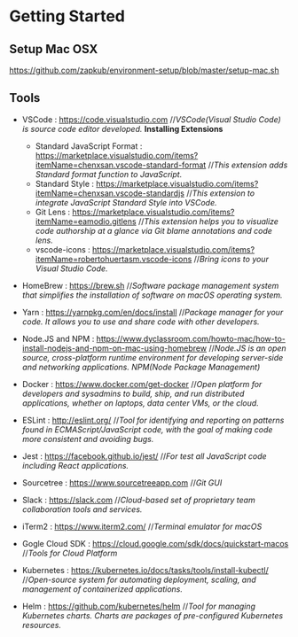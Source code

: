 # Getting Started

## Setup Mac OSX
  https://github.com/zapkub/environment-setup/blob/master/setup-mac.sh
  
## Tools
- VSCode : https://code.visualstudio.com //*VSCode(Visual Studio Code) is source code editor developed.* 
  **Installing Extensions**
  - Standard JavaScript Format : https://marketplace.visualstudio.com/items?itemName=chenxsan.vscode-standard-format //*This extension adds Standard format function to JavaScript.*
  - Standard Style : https://marketplace.visualstudio.com/items?itemName=chenxsan.vscode-standardjs //*This extension to integrate JavaScript Standard Style into VSCode.*
  - Git Lens : https://marketplace.visualstudio.com/items?itemName=eamodio.gitlens //*This extension helps you to visualize code authorship at a glance via Git blame annotations and code lens.*
  - vscode-icons : https://marketplace.visualstudio.com/items?itemName=robertohuertasm.vscode-icons  //*Bring icons to your Visual Studio Code.*

- HomeBrew : https://brew.sh  //*Software package management system that simplifies the installation of software on macOS operating system.*
- Yarn : https://yarnpkg.com/en/docs/install  //*Package manager for your code. It allows you to use and share code with other developers.*
- Node.JS and NPM : https://www.dyclassroom.com/howto-mac/how-to-install-nodejs-and-npm-on-mac-using-homebrew  //*Node.JS is an open source, cross-platform runtime environment for developing server-side and networking applications. NPM(Node Package Management)*
- Docker : https://www.docker.com/get-docker //*Open platform for developers and sysadmins to build, ship, and run distributed applications, whether on laptops, data center VMs, or the cloud.*
- ESLint : http://eslint.org/  //*Tool for identifying and reporting on patterns found in ECMAScript/JavaScript code, with the goal of making code more consistent and avoiding bugs.*
- Jest : https://facebook.github.io/jest/  //*For test all JavaScript code including React applications.*
- Sourcetree : https://www.sourcetreeapp.com  //*Git GUI*
- Slack : https://slack.com  //*Cloud-based set of proprietary team collaboration tools and services.*
- iTerm2 : https://www.iterm2.com/  //*Terminal emulator for macOS*
- Gogle Cloud SDK : https://cloud.google.com/sdk/docs/quickstart-macos  //*Tools for Cloud Platform*
- Kubernetes : https://kubernetes.io/docs/tasks/tools/install-kubectl/  //*Open-source system for automating deployment, scaling, and management of containerized applications.*
- Helm : https://github.com/kubernetes/helm  //*Tool for managing Kubernetes charts. Charts are packages of pre-configured Kubernetes resources.*